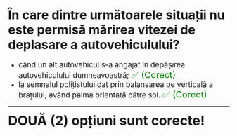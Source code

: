 # În care dintre următoarele situații nu este permisă mărirea vitezei de deplasare a autovehiculului?

- <span style="font-size: larger;">când un alt autovehicul s-a angajat în depășirea autovehiculului dumneavoastră; <span style="color: green; font-size: larger;">✅ (Corect)</span></span>
- <span style="font-size: larger;">la semnalul polițistului dat prin balansarea pe verticală a brațului, având palma orientată către sol. <span style="color: green; font-size: larger;">✅ (Corect)</span></span>

---

<span style="font-size: 30px; font-weight: bold;">**DOUĂ (2) opțiuni sunt corecte!**</span>